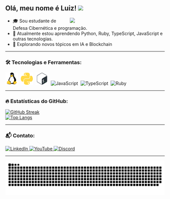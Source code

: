 <h2 align="left">Olá, meu nome é Luiz! <img src="https://media.giphy.com/media/hvRJCLFzcasrR4ia7z/giphy.gif" width="25px"></h2>
<img align="right" src="https://cdni.iconscout.com/illustration/premium/thumb/researcher-working-on-computer-3277588-2764204.png" width="300"/>

- 🎓 Sou estudante de Defesa Cibernética e programação.
- 🌱 Atualmente estou aprendendo Python, Ruby, TypeScript, JavaScript e outras tecnologias.
- 📖 Explorando novos tópicos em IA e Blockchain

---

### 🛠️ Tecnologias e Ferramentas:
<div>
  <img src="https://raw.githubusercontent.com/devicons/devicon/master/icons/linux/linux-original.svg" alt="Linux" width="40" height="40"/>&nbsp;
  <img src="https://raw.githubusercontent.com/devicons/devicon/master/icons/python/python-plain.svg" alt="Python" width="40" height="40"/>&nbsp;
  <img src="https://raw.githubusercontent.com/devicons/devicon/master/icons/bash/bash-original.svg" alt="Bash" width="40" height="40"/>&nbsp;
  <img src="https://cdn.jsdelivr.net/gh/devicons/devicon/icons/javascript/javascript-original.svg" alt="JavaScript" width="40" height="40"/>&nbsp;
  <img src="https://cdn.jsdelivr.net/gh/devicons/devicon/icons/typescript/typescript-original.svg" alt="TypeScript" width="40" height="40"/>&nbsp;
  <img src="https://cdn.jsdelivr.net/gh/devicons/devicon/icons/ruby/ruby-original.svg" alt="Ruby" width="40" height="40"/>&nbsp;
</div>

---

### 🔥 Estatísticas do GitHub:
<div>
  <a href="#">
    <img src="https://github-readme-streak-stats.herokuapp.com/?user=LuizWT&theme=dark&background=000000" alt="GitHub Streak"/>
  </a>
</div>
<div>
  <a href="#">
    <img src="https://github-readme-stats.vercel.app/api/top-langs/?username=LuizWT&layout=compact&theme=vision-friendly-dark" alt="Top Langs"/>
  </a>
</div>

---

### 📬 Contato:
<div>
  <a href="https://www.linkedin.com/in/luiz-felipe-272a65248" target="_blank">
    <img src="https://img.shields.io/badge/-Linkedin-%23333?style=for-the-badge&logo=Linkedin&logoColor=blue" alt="LinkedIn">
  </a>
  <a href="https://www.youtube.com/channel/UC29YGjj6C_kVeN_Br9RixgA" target="_blank">
    <img src="https://img.shields.io/badge/-YouTube-%23333?style=for-the-badge&logo=Youtube&logoColor=red" alt="YouTube">
  </a>
  <a href="https://discordapp.com/channels/@me/783523442728370186/" target="_blank">
    <img src="https://img.shields.io/badge/-Discord-%23333?style=for-the-badge&logo=discord&logoColor=white" alt="Discord">
  </a>
</div>

---

<picture>
  <source media="(prefers-color-scheme: dark)" srcset="https://raw.githubusercontent.com/platane/snk/output/github-contribution-grid-snake-dark.svg">
  <img alt="github-snake" src="https://raw.githubusercontent.com/platane/snk/output/github-contribution-grid-snake-dark.svg">
</picture>
